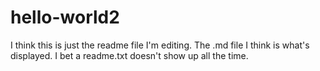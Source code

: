 # hello-world2
I think this is just the readme file I'm editing.
The .md file I think is what's displayed. I bet a readme.txt doesn't show up all the time.

